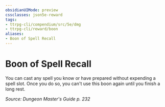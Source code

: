 ```yaml
---
obsidianUIMode: preview
cssclasses: json5e-reward
tags:
- ttrpg-cli/compendium/src/5e/dmg
- ttrpg-cli/reward/boon
aliases:
- Boon of Spell Recall
---
```

# Boon of Spell Recall

You can cast any spell you know or have prepared without expending a spell slot. Once you do so, you can't use this boon again until you finish a long rest.

*Source: Dungeon Master's Guide p. 232*